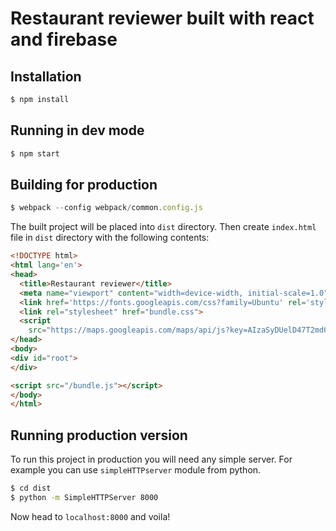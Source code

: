 # Restaurant reviewer built with react and firebase

## Installation
```javascript
$ npm install
```

## Running in dev mode
```javascript
$ npm start
```

## Building for production
```javascript
$ webpack --config webpack/common.config.js
```

The built project will be placed into `dist` directory. 
Then create `index.html` file in `dist` directory with the following
contents:

```html
<!DOCTYPE html>
<html lang='en'>
<head>
  <title>Restaurant reviewer</title>
  <meta name="viewport" content="width=device-width, initial-scale=1.0">
  <link href='https://fonts.googleapis.com/css?family=Ubuntu' rel='stylesheet' type='text/css'>
  <link rel="stylesheet" href="bundle.css">
  <script
    src="https://maps.googleapis.com/maps/api/js?key=AIzaSyDUelD47T2md0YrpoWCOMd3HngUchKFGCA&libraries=places"></script>
</head>
<body>
<div id="root">
</div>

<script src="/bundle.js"></script>
</body>
</html>

```


## Running production version

To run this project in production you will need any simple server.
For example you can use `simpleHTTPserver` module from python.
 
 ```bash
 $ cd dist
 $ python -m SimpleHTTPServer 8000
 ```

Now head to `localhost:8000` and voila!

